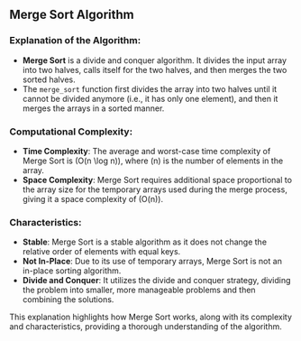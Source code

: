 ## Merge Sort Algorithm

### Explanation of the Algorithm:

- **Merge Sort** is a divide and conquer algorithm. It divides the input array into two halves, calls itself for the two halves, and then merges the two sorted halves.
- The `merge_sort` function first divides the array into two halves until it cannot be divided anymore (i.e., it has only one element), and then it merges the arrays in a sorted manner.

### Computational Complexity:

- **Time Complexity**: The average and worst-case time complexity of Merge Sort is \(O(n \log n)\), where \(n\) is the number of elements in the array.
- **Space Complexity**: Merge Sort requires additional space proportional to the array size for the temporary arrays used during the merge process, giving it a space complexity of \(O(n)\).

### Characteristics:

- **Stable**: Merge Sort is a stable algorithm as it does not change the relative order of elements with equal keys.
- **Not In-Place**: Due to its use of temporary arrays, Merge Sort is not an in-place sorting algorithm.
- **Divide and Conquer**: It utilizes the divide and conquer strategy, dividing the problem into smaller, more manageable problems and then combining the solutions.

This explanation highlights how Merge Sort works, along with its complexity and characteristics, providing a thorough understanding of the algorithm.
